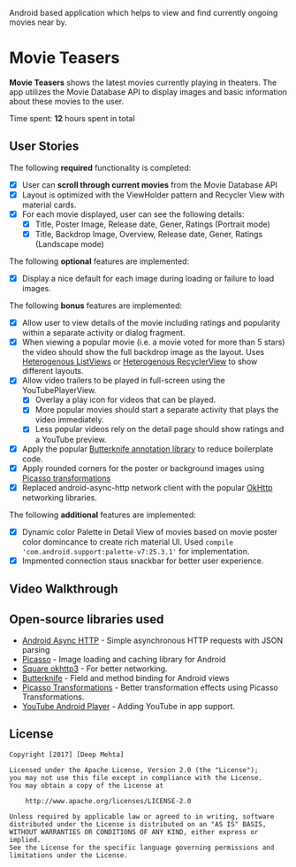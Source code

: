 Android based application which helps to view and find currently ongoing movies near by.

# Movie Teasers

**Movie Teasers** shows the latest movies currently playing in theaters. The app utilizes the Movie Database API to display images and basic information about these movies to the user.

Time spent: **12** hours spent in total

## User Stories

The following **required** functionality is completed:

* [x] User can **scroll through current movies** from the Movie Database API
* [x] Layout is optimized with the ViewHolder pattern and Recycler View with material cards.
* [x] For each movie displayed, user can see the following details:
  * [x] Title, Poster Image, Release date, Gener, Ratings (Portrait mode)
  * [x] Title, Backdrop Image, Overview, Release date, Gener, Ratings (Landscape mode)

The following **optional** features are implemented:

* [x] Display a nice default for each image during loading or failure to load images.

The following **bonus** features are implemented:

* [x] Allow user to view details of the movie including ratings and popularity within a separate activity or dialog fragment.
* [x] When viewing a popular movie (i.e. a movie voted for more than 5 stars) the video should show the full backdrop image as the layout.  Uses [Heterogenous ListViews](http://guides.codepath.com/android/Implementing-a-Heterogenous-ListView) or [Heterogenous RecyclerView](http://guides.codepath.com/android/Heterogenous-Layouts-inside-RecyclerView) to show different layouts.
* [x] Allow video trailers to be played in full-screen using the YouTubePlayerView.
    * [x] Overlay a play icon for videos that can be played.
    * [x] More popular movies should start a separate activity that plays the video immediately.
    * [x] Less popular videos rely on the detail page should show ratings and a YouTube preview.
* [x] Apply the popular [Butterknife annotation library](http://guides.codepath.com/android/Reducing-View-Boilerplate-with-Butterknife) to reduce boilerplate code.
* [x] Apply rounded corners for the poster or background images using [Picasso transformations](https://guides.codepath.com/android/Displaying-Images-with-the-Picasso-Library#other-transformations)
* [x] Replaced android-async-http network client with the popular [OkHttp](http://guides.codepath.com/android/Using-OkHttp) networking libraries.

The following **additional** features are implemented:

* [x] Dynamic color Palette in Detail View of movies based on movie poster color domincance to create rich material UI. Used `compile 'com.android.support:palette-v7:25.3.1'` for implementation.
* [x] Impmented connection staus snackbar for better user experience.

## Video Walkthrough


## Open-source libraries used

- [Android Async HTTP](https://github.com/loopj/android-async-http) - Simple asynchronous HTTP requests with JSON parsing
- [Picasso](http://square.github.io/picasso/) - Image loading and caching library for Android
- [Square okhttp3](http://square.github.io/okhttp/) - For better networking.
- [Butterknife](http://jakewharton.github.io/butterknife/) - Field and method binding for Android views
- [Picasso Transformations](https://github.com/wasabeef/picasso-transformations) - Better transformation effects using Picasso Transformations.
- [YouTube Android Player](https://developers.google.com/youtube/android/player/downloads/) - Adding YouTube in app support.

## License

    Copyright [2017] [Deep Mehta]

    Licensed under the Apache License, Version 2.0 (the "License");
    you may not use this file except in compliance with the License.
    You may obtain a copy of the License at

        http://www.apache.org/licenses/LICENSE-2.0

    Unless required by applicable law or agreed to in writing, software
    distributed under the License is distributed on an "AS IS" BASIS,
    WITHOUT WARRANTIES OR CONDITIONS OF ANY KIND, either express or implied.
    See the License for the specific language governing permissions and
    limitations under the License.
